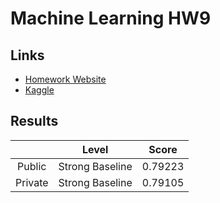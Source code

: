 # Machine Learning HW9

## Links

- [Homework Website](https://colab.research.google.com/drive/1sHOS6NFIBW5aZGz5RePyexFe28MvaPU6#scrollTo=w8WjVvaONQ-m)
- [Kaggle](https://www.kaggle.com/c/ml2020spring-hw9/leaderboard)

## Results

|         |      Level      |  Score  |
|:-------:|:---------------:|:-------:|
| Public  | Strong Baseline | 0.79223 |
| Private | Strong Baseline | 0.79105 |
